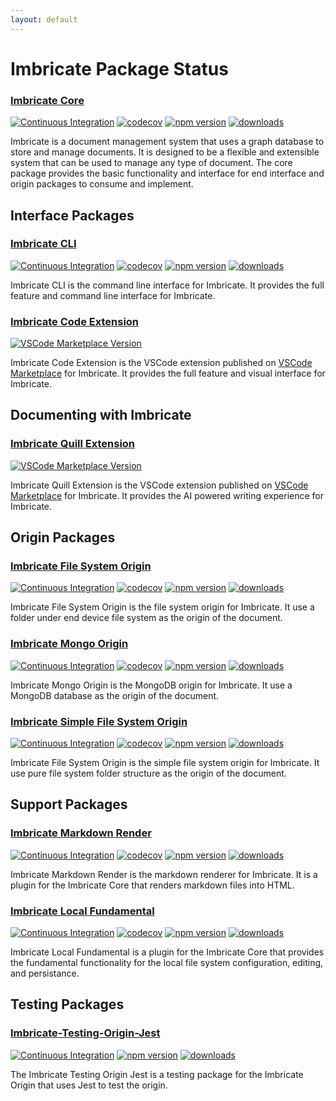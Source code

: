 ```yaml
---
layout: default
---
```


# Imbricate Package Status

### [Imbricate Core](https://github.com/imbricate/Imbricate)

[![Continuous Integration](https://github.com/Imbricate/Imbricate/actions/workflows/ci.yml/badge.svg)](https://github.com/Imbricate/Imbricate/actions/workflows/ci.yml)
[![codecov](https://codecov.io/gh/Imbricate/Imbricate/branch/main/graph/badge.svg)](https://codecov.io/gh/Imbricate/Imbricate)
[![npm version](https://badge.fury.io/js/%40imbricate%2Fcore.svg)](https://badge.fury.io/js/%40imbricate%2Fcore)
[![downloads](https://img.shields.io/npm/dm/@imbricate/core.svg)](https://www.npmjs.com/package/@imbricate/core)

Imbricate is a document management system that uses a graph database to store and manage documents. It is designed to be a flexible and extensible system that can be used to manage any type of document. The core package provides the basic functionality and interface for end interface and origin packages to consume and implement.

## Interface Packages

### [Imbricate CLI](https://github.com/imbricate/Imbricate-CLI)

[![Continuous Integration](https://github.com/Imbricate/Imbricate-CLI/actions/workflows/ci.yml/badge.svg)](https://github.com/Imbricate-CLI/Imbricate/actions/workflows/ci.yml)
[![codecov](https://codecov.io/gh/Imbricate/Imbricate-CLI/branch/main/graph/badge.svg)](https://codecov.io/gh/Imbricate/Imbricate-CLI)
[![npm version](https://badge.fury.io/js/imbricate.svg)](https://badge.fury.io/js/imbricate)
[![downloads](https://img.shields.io/npm/dm/imbricate.svg)](https://www.npmjs.com/package/imbricate)

Imbricate CLI is the command line interface for Imbricate. It provides the full feature and command line interface for Imbricate.

### [Imbricate Code Extension](https://github.com/imbricate/Imbricate-Code-Extension)

[![VSCode Marketplace Version](https://vsmarketplacebadges.dev/version/imbricate.imbricate.svg)](https://marketplace.visualstudio.com/items?itemName=imbricate.imbricate)

Imbricate Code Extension is the VSCode extension published on [VSCode Marketplace](https://marketplace.visualstudio.com/items?itemName=imbricate.imbricate) for Imbricate. It provides the full feature and visual interface for Imbricate.

## Documenting with Imbricate

### [Imbricate Quill Extension](https://github.com/imbricate/Quill-Code-Extension)

[![VSCode Marketplace Version](https://vsmarketplacebadges.dev/version/imbricate.imbricate-quill.svg)](https://marketplace.visualstudio.com/items?itemName=imbricate.imbricate-quill)

Imbricate Quill Extension is the VSCode extension published on [VSCode Marketplace](https://marketplace.visualstudio.com/items?itemName=imbricate.imbricate-quill) for Imbricate. It provides the AI powered writing experience for Imbricate.

## Origin Packages

### [Imbricate File System Origin](https://github.com/Imbricate/Imbricate-Origin-File-System)

[![Continuous Integration](https://github.com/Imbricate/Imbricate-Origin-File-System/actions/workflows/ci.yml/badge.svg)](https://github.com/Imbricate-Origin-File-System/Imbricate/actions/workflows/ci.yml)
[![codecov](https://codecov.io/gh/Imbricate/Imbricate-Origin-File-System/branch/main/graph/badge.svg)](https://codecov.io/gh/Imbricate/Imbricate-Origin-File-System)
[![npm version](https://badge.fury.io/js/%40imbricate%2Forigin-file-system.svg)](https://badge.fury.io/js/%40imbricate%2Forigin-file-system)
[![downloads](https://img.shields.io/npm/dm/@imbricate/origin-file-system.svg)](https://www.npmjs.com/package/@imbricate/origin-file-system)

Imbricate File System Origin is the file system origin for Imbricate. It use a folder under end device file system as the origin of the document.

### [Imbricate Mongo Origin](https://github.com/Imbricate/Imbricate-Origin-Mongo)

[![Continuous Integration](https://github.com/Imbricate/Imbricate-Origin-Mongo/actions/workflows/ci.yml/badge.svg)](https://github.com/Imbricate-Origin-Mongo/Imbricate/actions/workflows/ci.yml)
[![codecov](https://codecov.io/gh/Imbricate/Imbricate-Origin-Mongo/branch/main/graph/badge.svg)](https://codecov.io/gh/Imbricate/Imbricate-Origin-Mongo)
[![npm version](https://badge.fury.io/js/%40imbricate%2Forigin-mongo.svg)](https://badge.fury.io/js/%40imbricate%2Forigin-mongo)
[![downloads](https://img.shields.io/npm/dm/@imbricate/origin-mongo.svg)](https://www.npmjs.com/package/@imbricate/origin-mongo)

Imbricate Mongo Origin is the MongoDB origin for Imbricate. It use a MongoDB database as the origin of the document.

### [Imbricate Simple File System Origin](https://github.com/Imbricate/Imbricate-Origin-Simple-File-System)

[![Continuous Integration](https://github.com/Imbricate/Imbricate-Origin-Simple-File-System/actions/workflows/ci.yml/badge.svg)](https://github.com/Imbricate-Origin-Simple-File-System/Imbricate/actions/workflows/ci.yml)
[![codecov](https://codecov.io/gh/Imbricate/Imbricate-Origin-Simple-File-System/branch/main/graph/badge.svg)](https://codecov.io/gh/Imbricate/Imbricate-Origin-Simple-File-System)
[![npm version](https://badge.fury.io/js/%40imbricate%2Forigin-simple-file-system.svg)](https://badge.fury.io/js/%40imbricate%2Forigin-simple-file-system)
[![downloads](https://img.shields.io/npm/dm/@imbricate/origin-simple-file-system.svg)](https://www.npmjs.com/package/@imbricate/origin-simple-file-system)

Imbricate File System Origin is the simple file system origin for Imbricate. It use pure file system folder structure as the origin of the document.

## Support Packages

### [Imbricate Markdown Render](https://github.com/Imbricate/Imbricate-Markdown-Render)

[![Continuous Integration](https://github.com/Imbricate/Imbricate-Markdown-Render/actions/workflows/ci.yml/badge.svg)](https://github.com/Imbricate-Markdown-Render/Imbricate/actions/workflows/ci.yml)
[![codecov](https://codecov.io/gh/Imbricate/Imbricate-Markdown-Render/branch/main/graph/badge.svg)](https://codecov.io/gh/Imbricate/Imbricate-Markdown-Render)
[![npm version](https://badge.fury.io/js/%40imbricate%2Fmarkdown-render.svg)](https://badge.fury.io/js/%40imbricate%2Fmarkdown-render)
[![downloads](https://img.shields.io/npm/dm/@imbricate/markdown-render.svg)](https://www.npmjs.com/package/@imbricate/markdown-render)

Imbricate Markdown Render is the markdown renderer for Imbricate. It is a plugin for the Imbricate Core that renders markdown files into HTML.

### [Imbricate Local Fundamental](https://github.com/Imbricate/Imbricate-Local-Fundamental)

[![Continuous Integration](https://github.com/Imbricate/Imbricate-Local-Fundamental/actions/workflows/ci.yml/badge.svg)](https://github.com/Imbricate/Imbricate-Local-Fundamental/actions/workflows/ci.yml)
[![codecov](https://codecov.io/gh/Imbricate/Imbricate-Local-Fundamental/branch/main/graph/badge.svg)](https://codecov.io/gh/Imbricate/Imbricate-Local-Fundamental)
[![npm version](https://badge.fury.io/js/%40imbricate%2Flocal-fundamental.svg)](https://badge.fury.io/js/%40imbricate%2Flocal-fundamental)
[![downloads](https://img.shields.io/npm/dm/@imbricate/local-fundamental.svg)](https://www.npmjs.com/package/@imbricate/local-fundamental)

Imbricate Local Fundamental is a plugin for the Imbricate Core that provides the fundamental functionality for the local file system configuration, editing, and persistance.

## Testing Packages

### [Imbricate-Testing-Origin-Jest](https://github.com/imbricate/Imbricate-Testing-Origin-Jest)

[![Continuous Integration](https://github.com/Imbricate/Imbricate-Testing-Origin-Jest/actions/workflows/ci.yml/badge.svg)](https://github.com/Imbricate/Imbricate-Testing-Origin-Jest/actions/workflows/ci.yml)
[![npm version](https://badge.fury.io/js/%40imbricate%2Ftest-origin-jest.svg)](https://badge.fury.io/js/%40imbricate%2Ftest-origin-jest)
[![downloads](https://img.shields.io/npm/dm/@imbricate/test-origin-jest.svg)](https://www.npmjs.com/package/@imbricate/test-origin-jest)

The Imbricate Testing Origin Jest is a testing package for the Imbricate Origin that uses Jest to test the origin.
